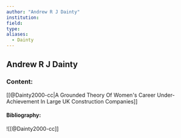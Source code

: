 ```yaml
---
author: "Andrew R J Dainty"
institution:
field:
type:
aliases:
  - Dainty
---
```


## Andrew R J Dainty

### Content:
[[@Dainty2000-cc|A Grounded Theory Of Women's Career Under-Achievement In Large UK Construction Companies]]

#### Bibliography:

![[@Dainty2000-cc]]